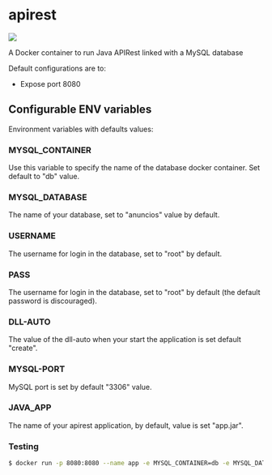 # apirest

[![](https://images.microbadger.com/badges/image/scatt89/apirest.svg)](https://microbadger.com/images/scatt89/apirest "Get your own image badge on microbadger.com")

A Docker container to run Java APIRest linked with a MySQL database

Default configurations are to:

* Expose port 8080

## Configurable ENV variables

Environment variables with defaults values:

### MYSQL_CONTAINER

Use this variable to specify the name of the database docker container. Set default to "db" value.

### MYSQL_DATABASE

The name of your database, set to "anuncios" value by default.

### USERNAME

The username for login in the database, set to "root" by default.

### PASS

The username for login in the database, set to "root" by default (the default password is discouraged).

### DLL-AUTO

The value of the dll-auto when your start the application is set default "create".

### MYSQL-PORT

MySQL port is set by default "3306" value.

### JAVA_APP

The name of your apirest application, by default, value is set "app.jar".

### Testing

```sh
$ docker run -p 8080:8080 --name app -e MYSQL_CONTAINER=db -e MYSQL_DATABASE= myDBname -e DLL-AUTO=create --link db:db scat89/apirest
```
